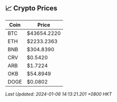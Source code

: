 ## 📈 Crypto Prices

| Coin | Price |
| ---- | ----- |
| BTC | $43654.2220 |
| ETH | $2233.2363 |
| BNB | $304.8390 |
| CRV | $0.5420 |
| ARB | $1.7224 |
| OKB | $54.8949 |
| DOGE | $0.0802 |

_Last Updated: 2024-01-06 14:13:21.201 +0800 HKT_